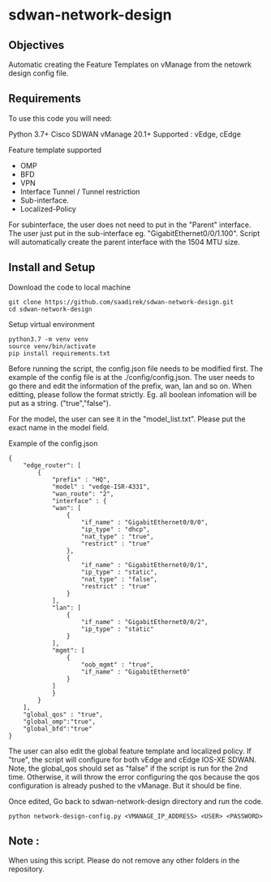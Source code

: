 # sdwan-network-design
## Objectives
Automatic creating the Feature Templates on vManage from the netowrk design config file.

## Requirements
To use this code you will need:

Python 3.7+
Cisco SDWAN vManage 20.1+
Supported : vEdge, cEdge 

Feature template supported 
- OMP 
- BFD 
- VPN 
- Interface Tunnel / Tunnel restriction
- Sub-interface.
- Localized-Policy
 
For subinterface, the user does not need to put in the "Parent" interface. The user just put in the sub-interface eg. "GigabitEthernet0/0/1.100". Script will automatically create the parent interface with the 1504 MTU size. 

## Install and Setup 
Download the code to local machine 
```
git clone https://github.com/saadirek/sdwan-network-design.git
cd sdwan-network-design
```
Setup virtual environment
```
python3.7 -m venv venv
source venv/bin/activate
pip install requirements.txt
```
Before running the script, the config.json file needs to be modified first. The example of the config file is at the ./config/config.json. The user needs to go there and edit the information of the prefix, wan, lan and so on. When editting, please follow the format strictly. Eg. all boolean infomation will be put as a string. ("true","false"). 

For the model, the user can see it in the "model_list.txt". Please put the exact name in the model field.

Example of the config.json 
```
{
    "edge_router": [
        {
            "prefix" : "HQ",
            "model" : "vedge-ISR-4331",
            "wan_route": "2",
            "interface" : {
            "wan": [
                {
                    "if_name" : "GigabitEthernet0/0/0",
                    "ip_type" : "dhcp",
                    "nat_type" : "true",
                    "restrict" : "true"
                },
                {
                    "if_name" : "GigabitEthernet0/0/1",
                    "ip_type" : "static",
                    "nat_type" : "false",
                    "restrict" : "true"
                }
            ],
            "lan": [
                {
                    "if_name" : "GigabitEthernet0/0/2",
                    "ip_type" : "static"
                }
            ],
            "mgmt": [
                {
                    "oob_mgmt" : "true",
                    "if_name" : "GigabitEthernet0"
                }
            ]
            }
        }
    ],  
    "global_qos" : "true",
    "global_omp":"true",
    "global_bfd":"true"
}

```
The user can also edit the global feature template and localized policy. If "true", the script will configure for both vEdge and cEdge IOS-XE SDWAN. Note, the global_qos should set as "false" if the script is run for the 2nd time. Otherwise, it will throw the error configuring the qos because the qos configuration is already pushed to the vManage. But it should be fine.

Once edited, Go back to sdwan-network-design directory and run the code.
```
python network-design-config.py <VMANAGE_IP_ADDRESS> <USER> <PASSWORD> 
```

## Note : 
When using this script. Please do not remove any other folders in the repository.
